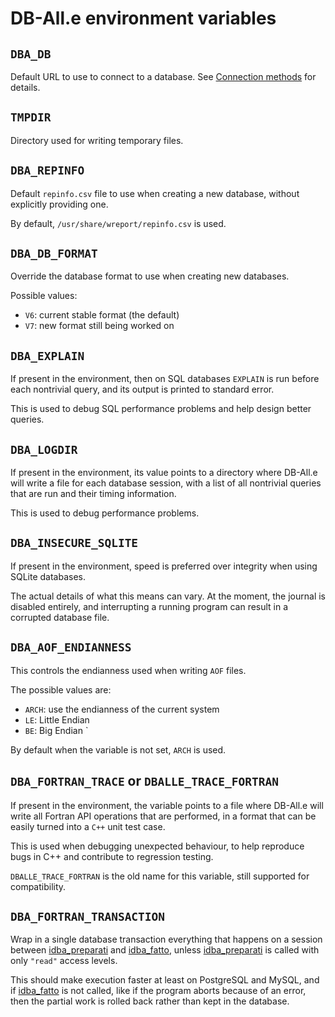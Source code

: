 # DB-All.e environment variables

## `DBA_DB`

Default URL to use to connect to a database. See [Connection
methods](fapi_connect.md) for details.

## `TMPDIR`

Directory used for writing temporary files.

## `DBA_REPINFO`

Default `repinfo.csv` file to use when creating a new database, without
explicitly providing one.

By default, `/usr/share/wreport/repinfo.csv` is used.

## `DBA_DB_FORMAT`

Override the database format to use when creating new databases.

Possible values:

 * `V6`: current stable format (the default)
 * `V7`: new format still being worked on

## `DBA_EXPLAIN`

If present in the environment, then on SQL databases `EXPLAIN` is run before
each nontrivial query, and its output is printed to standard error.

This is used to debug SQL performance problems and help design better queries.

## `DBA_LOGDIR`

If present in the environment, its value points to a directory where DB-All.e
will write a file for each database session, with a list of all nontrivial
queries that are run and their timing information.

This is used to debug performance problems.

## `DBA_INSECURE_SQLITE`

If present in the environment, speed is preferred over integrity when using
SQLite databases.

The actual details of what this means can vary. At the moment, the journal is
disabled entirely, and interrupting a running program can result in a corrupted
database file.

## `DBA_AOF_ENDIANNESS`

This controls the endianness used when writing `AOF` files.

The possible values are:

* `ARCH`: use the endianness of the current system
* `LE`: Little Endian
* `BE`: Big Endian
`

By default when the variable is not set, `ARCH` is used.

## `DBA_FORTRAN_TRACE` or `DBALLE_TRACE_FORTRAN`

If present in the environment, the variable points to a file where DB-All.e
will write all Fortran API operations that are performed, in a format that can
be easily turned into a `C++` unit test case.

This is used when debugging unexpected behaviour, to help reproduce bugs in C++
and contribute to regression testing.

`DBALLE_TRACE_FORTRAN` is the old name for this variable, still supported for
compatibility.

## `DBA_FORTRAN_TRANSACTION`

Wrap in a single database transaction everything that happens on a session
between [idba_preparati][] and [idba_fatto][], unless [idba_preparati][] is
called with only `"read"` access levels.

This should make execution faster at least on PostgreSQL and MySQL, and if
[idba_fatto][] is not called, like if the program aborts because of an error,
then the partial work is rolled back rather than kept in the database.

[idba_preparati]: fapi_reference.md#idba_preparati
[idba_messaggi]: fapi_reference.md#idba_messaggi
[idba_fatto]: fapi_reference.md#idba_fatto
